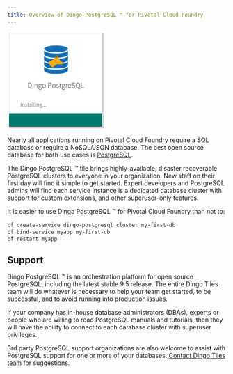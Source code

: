 ```yaml
---
title: Overview of Dingo PostgreSQL ™ for Pivotal Cloud Foundry
---
```


![tile](images/dingo-postgresql-tile.png)

Nearly all applications running on Pivotal Cloud Foundry require a SQL database or require a NoSQL/JSON database. The best open source database for both use cases is [PostgreSQL](http://www.postgresql.org/).

The Dingo PostgreSQL ™ tile brings highly-available, disaster recoverable PostgreSQL clusters to everyone in your organization. New staff on their first day will find it simple to get started. Expert developers and PostgreSQL admins will find each service instance is a dedicated database cluster with support for custom extensions, and other superuser-only features.

It is easier to use Dingo PostgreSQL ™ for Pivotal Cloud Foundry than not to:

```
cf create-service dingo-postgresql cluster my-first-db
cf bind-service myapp my-first-db
cf restart myapp
```

## Support

Dingo PostgreSQL ™ is an orchestration platform for open source PostgreSQL, including the latest stable 9.5 release. The entire Dingo Tiles team will do whatever is necessary to help your team get started, to be successful, and to avoid running into production issues.

If your company has in-house database administrators (DBAs), experts or people who are willing to read PostgreSQL manuals and tutorials, then they will have the ability to connect to each database cluster with superuser privileges.

3rd party PostgreSQL support organizations are also welcome to assist with PostgreSQL support for one or more of your databases. [Contact Dingo Tiles team](contact.html) for suggestions.

